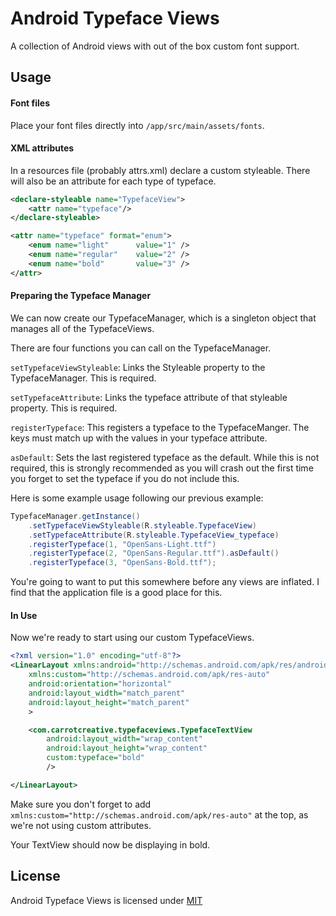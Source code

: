 # Android Typeface Views

A collection of Android views with out of the box custom font support.

## Usage

#### Font files

Place your font files directly into `/app/src/main/assets/fonts`.

#### XML attributes

In a resources file (probably attrs.xml) declare a custom styleable.  There will also be an attribute for each type of typeface.

```xml
<declare-styleable name="TypefaceView">
    <attr name="typeface"/>
</declare-styleable>

<attr name="typeface" format="enum">
    <enum name="light"      value="1" />
    <enum name="regular"    value="2" />
    <enum name="bold"       value="3" />
</attr>
```

#### Preparing the Typeface Manager

We can now create our TypefaceManager, which is a singleton object that manages all of the TypefaceViews.

There are four functions you can call on the TypefaceManager.

`setTypefaceViewStyleable`: Links the Styleable property to the TypefaceManager.  This is required.

`setTypefaceAttribute`: Links the typeface attribute of that styleable property.  This is required.

`registerTypeface`: This registers a typeface to the TypefaceManger.  The keys must match up with the values in your typeface attribute.

`asDefault`: Sets the last registered typeface as the default.  While this is not required, this is strongly recommended as you will crash out the first time you forget to set the typeface if you do not include this.

Here is some example usage following our previous example:

```java
TypefaceManager.getInstance()
    .setTypefaceViewStyleable(R.styleable.TypefaceView)
    .setTypefaceAttribute(R.styleable.TypefaceView_typeface)
    .registerTypeface(1, "OpenSans-Light.ttf")
    .registerTypeface(2, "OpenSans-Regular.ttf").asDefault()
    .registerTypeface(3, "OpenSans-Bold.ttf");
```

You're going to want to put this somewhere before any views are inflated.  I find that the application file is a good place for this.

#### In Use

Now we're ready to start using our custom TypefaceViews.

```xml
<?xml version="1.0" encoding="utf-8"?>
<LinearLayout xmlns:android="http://schemas.android.com/apk/res/android"
    xmlns:custom="http://schemas.android.com/apk/res-auto"
    android:orientation="horizontal"
    android:layout_width="match_parent"
    android:layout_height="match_parent"
    >

    <com.carrotcreative.typefaceviews.TypefaceTextView
        android:layout_width="wrap_content"
        android:layout_height="wrap_content"
        custom:typeface="bold"
        />

</LinearLayout>
```

Make sure you don't forget to add `xmlns:custom="http://schemas.android.com/apk/res-auto"` at the top, as we're not using custom attributes.

Your TextView should now be displaying in bold.

## License

Android Typeface Views is licensed under [MIT](LICENSE.md)
